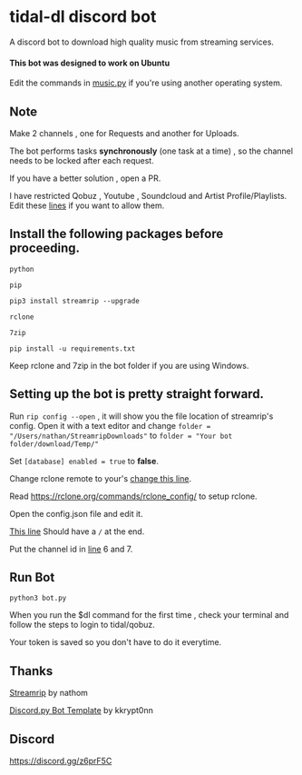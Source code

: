 # tidal-dl discord bot
 A discord bot to download high quality music from streaming services.
 
 #### This bot was designed to work on Ubuntu
 Edit the commands in [music.py](https://github.com/parnexcodes/tidal-dl-discord-bot/blob/main/cogs/music.py) if you're using another operating system.
 
 ## Note
 Make 2 channels , one for Requests and another for Uploads.
 
 The bot performs tasks **synchronously** (one task at a time) , so the channel needs to be locked after each request.
 
 If you have a better solution , open a PR.
 
 I have restricted Qobuz , Youtube , Soundcloud and Artist Profile/Playlists. Edit these [lines](https://github.com/parnexcodes/tidal-dl-discord-bot/blob/f3abf3a9c05455b88df999a7653ac26c7fbccbe0/cogs/music.py#L50-L63) if you want to allow them.

## Install the following packages before proceeding.
```python```

```pip```

```pip3 install streamrip --upgrade```

```rclone```

```7zip```

```pip install -u requirements.txt```

Keep rclone and 7zip in the bot folder if you are using Windows.

## Setting up the bot is pretty straight forward.
Run ```rip config --open``` , it will show you the file location of streamrip's config. Open it with a text editor and change
```folder = "/Users/nathan/StreamripDownloads"``` to ```folder = "Your bot folder/download/Temp/"```

Set ```[database]
enabled = true``` to **false**.

Change rclone remote to your's [change this line](https://github.com/parnexcodes/tidal-dl-discord-bot/blob/f3abf3a9c05455b88df999a7653ac26c7fbccbe0/cogs/music.py#L46).

Read <https://rclone.org/commands/rclone_config/> to setup rclone.

Open the config.json file and edit it.

[This line](https://github.com/parnexcodes/tidal-dl-discord-bot/blob/f3abf3a9c05455b88df999a7653ac26c7fbccbe0/config.json#L5) Should have a ```/``` at the end.

Put the channel id in [line](https://github.com/parnexcodes/tidal-dl-discord-bot/blob/f3abf3a9c05455b88df999a7653ac26c7fbccbe0/config.json#L6) 6 and 7.

## Run Bot
```python3 bot.py```

When you run the $dl <link> command for the first time , check your terminal and follow the steps to login to tidal/qobuz.

Your token is saved so you don't have to do it everytime.

## Thanks
[Streamrip](https://github.com/nathom/streamrip) by nathom

[Discord.py Bot Template](https://github.com/kkrypt0nn/Python-Discord-Bot-Template) by kkrypt0nn


## Discord
<https://discord.gg/z6prF5C>
